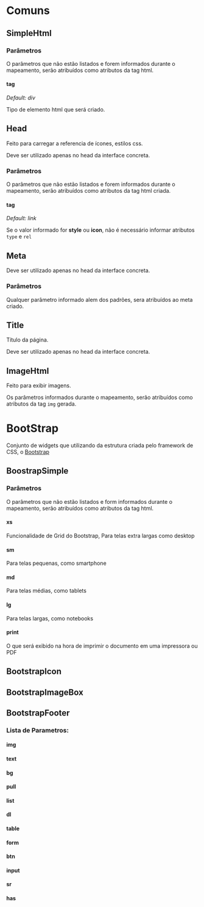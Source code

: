 # Comuns

## SimpleHtml

### Parâmetros

O parâmetros que não estão listados e forem informados durante o mapeamento, serão
atribuídos como atributos da tag html.

#### tag

*Default: div*

Tipo de elemento html que será criado.

## Head

Feito para carregar a referencia de ícones, estilos css.

Deve ser utilizado apenas no head da interface concreta.

### Parâmetros

O parâmetros que não estão listados e forem informados durante o mapeamento, serão
atribuídos como atributos da tag html criada.

#### tag

*Default: link*

Se o valor informado for **style** ou **icon**, não é necessário informar atributos `type` e `rel`

## Meta

Deve ser utilizado apenas no head da interface concreta.

### Parâmetros

Qualquer parâmetro informado alem dos padrões, sera atribuídos ao meta criado.

## Title

Título da página.

Deve ser utilizado apenas no head da interface concreta.

## ImageHtml

Feito para exibir imagens.

Os parâmetros informados durante o mapeamento, serão atribuídos como atributos da tag `img` gerada.

# BootStrap

Conjunto de widgets que utilizando da estrutura criada pelo framework de CSS, o [Bootstrap](http://getbootstrap.com)

## BoostrapSimple

### Parâmetros

O parâmetros que não estão listados e form informados durante o mapeamento, serão
atribuídos como atributos da tag html.

#### xs

Funcionalidade de Grid do Bootstrap, Para telas extra largas como desktop

#### sm

Para telas pequenas, como smartphone

#### md

Para telas médias, como tablets

#### lg

Para telas largas, como notebooks

#### print

O que será exibido na hora de imprimir o documento em uma impressora ou PDF


## BootstrapIcon

## BootstrapImageBox

## BootstrapFooter

### Lista de Parametros:


#### img
#### text
#### bg
#### pull
#### list
#### dl
#### table
#### form
#### btn
#### input
#### sr
#### has
